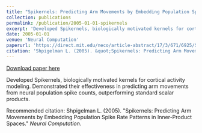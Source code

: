 ```yaml
---
title: "Spikernels: Predicting Arm Movements by Embedding Population Spike Rate Patterns in Inner-Product Spaces"
collection: publications
permalink: /publication/2005-01-01-spikernels
excerpt: 'Developed Spikernels, biologically motivated kernels for cortical activity modeling. Demonstrated their effectiveness in predicting arm movements from neural population spike counts, outperforming standard scalar products.'
date: 2005-01-01
venue: 'Neural Computation'
paperurl: 'https://direct.mit.edu/neco/article-abstract/17/3/671/6925/Spikernels-Predicting-Arm-Movements-by-Embedding?redirectedFrom=fulltext'
citation: 'Shpigelman L. (2005). &quot;Spikernels: Predicting Arm Movements by Embedding Population Spike Rate Patterns in Inner-Product Spaces.&quot; <i>Neural Computation</i>.'
---
```


<a href='https://direct.mit.edu/neco/article-abstract/17/3/671/6925/Spikernels-Predicting-Arm-Movements-by-Embedding?redirectedFrom=fulltext'>Download paper here</a>

Developed Spikernels, biologically motivated kernels for cortical activity modeling. Demonstrated their effectiveness in predicting arm movements from neural population spike counts, outperforming standard scalar products.

Recommended citation: Shpigelman L. (2005). "Spikernels: Predicting Arm Movements by Embedding Population Spike Rate Patterns in Inner-Product Spaces." <i>Neural Computation</i>.
